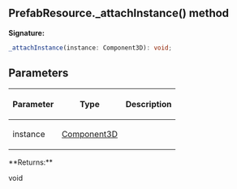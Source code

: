 
## PrefabResource.\_attachInstance() method

**Signature:**

```typescript
_attachInstance(instance: Component3D): void;
```

## Parameters

<table><thead><tr><th>

Parameter


</th><th>

Type


</th><th>

Description


</th></tr></thead>
<tbody><tr><td>

instance


</td><td>

[Component3D](/reference/component3d.md)


</td><td>


</td></tr>
</tbody></table>
**Returns:**

void

